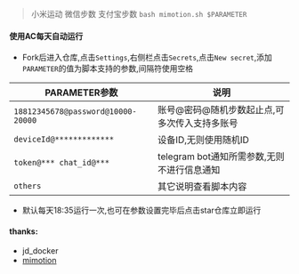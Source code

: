 > 小米运动 微信步数 支付宝步数 `bash mimotion.sh $PARAMETER`  

####  使用AC每天自动运行
* Fork后进入仓库,点击`Settings`,右侧栏点击`Secrets`,点击`New secret`,添加`PARAMETER`的值为脚本支持的参数,间隔符使用空格  

| PARAMETER参数 | 说明 |
| -------- | ----- |
| `18812345678@password@10000-20000` | 账号@密码@随机步数起止点,可多次传入支持多账号 |
| `deviceId@*************` | 设备ID,无则使用随机ID |
| `token@*** chat_id@***` | telegram bot通知所需参数,无则不进行信息通知 |
| `others` | 其它说明查看脚本内容 |

* 默认每天18:35运行一次,也可在参数设置完毕后点击star仓库立即运行  

#### thanks:  
* jd_docker
* [mimotion](https://github.com/Squaregentleman/mimotion)
